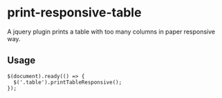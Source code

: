 # print-responsive-table
A jquery plugin prints a table with too many columns in paper responsive way.

## Usage
```
$(document).ready(() => {
  $('.table').printTableResponsive();
});
```

